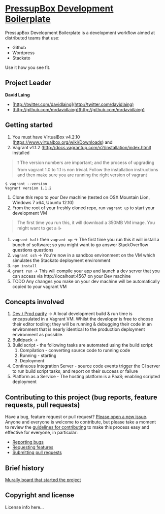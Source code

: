 # [PressupBox Development Boilerplate](http://#)

PressupBox Development Boilerplate is a development workflow aimed at distributed teams that use:

* Github
* Wordpress
* Stackato

Use it how you see fit.

## Project Leader

**David Laing**

+ [http://twitter.com/davidlaing](http://twitter.com/davidlaing)
+ [http://github.com/mrdavidlaing](http://github.com/mrdavidlaing)

## Getting started

1.  You must have VirtualBox v4.2.10 (https://www.virtualbox.org/wiki/Downloads) and 
1.  Vagrant v1.1.2 (http://docs.vagrantup.com/v2/installation/index.html) installed
>  :exclamation: The version numbers are important; and the process of upgrading from vagrant 1.0 to 1.1 is non trivial.
> Follow the installation instructions and then make sure you are running the right version of vagrant 
```
$ vagrant --version
Vagrant version 1.1.2
```

1.  Clone _this_ repo to your Dev machine (tested on OSX Mountain Lion, Windows 7 x64, Ubuntu 12.10)
1.  From the root of your freshly cloned repo, run `vagrant up` to start your development VM 
> The first time you run this, it will download a 350MB VM image.  You might want to get a :coffee:

1.  `vagrant halt` then `vagrant up` -> The first time you run this it will install a bunch of software; so you might want to go answer StackOverflow questions questions
1.  `vagrant ssh` -> You're now in a sandbox environment on the VM which simulates the Stackato deployment environment
1.  `npm install`
1.  `grunt run` -> This will compile your app and launch a dev server that you can access via http://localhost:4567 on your Dev machine
1.  TODO Any changes you make on your dev machine will be automatically copied to your vagrant VM

## Concepts involved

1. [Dev / Prod parity](http://www.12factor.net/dev-prod-parity) -> A local development build & run time is encapsulated in a
Vagrant VM.  Whilst the developer is free to choose their editor tooling; they will be running & debugging their code in an
environment that is nearly identical to the production deployment environment as possible.  
1. Buildpack -> 
1. Build script - the following tasks are automated using the build script:
   1. Compilation - converting source code to running code 
   1. Running - starting 
   1. Deployment
1. Continuous Integration Server - source code events trigger the CI server to run build script tasks; and report on their success or failure
1. Platform as a Service - The hosting platform is a PaaS; enabling scripted deployment

## Contributing to this project (bug reports, feature requests, pull requests)

Have a bug, feature request or pull request? [Please open a new issue](https://github.com/cityindex/remote-development-boilerplate/issues).
Anyone and everyone is welcome to contribute, but please take a moment to
review the [guidelines for contributing](CONTRIBUTING.md) to make this process
easy and effective for everyone, in particular:

* [Reporting bugs](CONTRIBUTING.md#reporting-bugs)
* [Requesting features](CONTRIBUTING.md#requesting-features)
* [Submitting pull requests](CONTRIBUTING.md#submitting-pull-requests)

## Brief history

[Murally board that started the project](http://mrl.li/ZFs4qk)

## Copyright and license

License info here...
